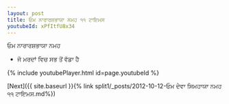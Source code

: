 ```yaml
---
layout: post
title: ਓਮ ਨਾਰਾਰਸ਼ਭਾਯਾ ਨਮਹ ੧੧ ਟਾਇਮਸ
youtubeId: xPfItfU8x34
---
```

 
 
 ਓਮ ਨਾਰਾਰਸ਼ਭਾਯਾ ਨਮਹ  
 
 -  ਜੋ ਮਰਦਾਂ ਵਿਚ ਸਭ ਤੋਂ ਵੱਡਾ ਹੈ 
 
  
 
  
 
 
 
 
 
 


{% include youtubePlayer.html id=page.youtubeId %}
 
[Next]({{ site.baseurl }}{% link  split1/_posts/2012-10-12-ਓਮ ਦੇਵਾ ਸਿਮਹਾਯਾ ਨਮਹ ੧੧ ਟਾਇਮਸ.md%})
 
